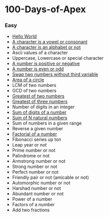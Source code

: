 # 100-Days-of-Apex


### Easy

- [Hello World](/HelloWorld.cls) 
- [A character is a vowel or consonant](/isVowel.cls)
- [A character is an alphabet or not](/checkAlphabet.cls-+9)
- Ascii values of a character
- Uppercase, Lowercase or special character
- [A number is positive or negative](/checkSign.cls)
- [A number is even or odd](/checkoddeven.cls)
- [Swap two numbers without third variable](/swapTwoNumber.cls)
- [Area of a circle](/getAreaofCirce.cls)
- LCM of two numbers
- GCD of two numbers
- [Greatest of two numbers](/greaterofTwo.cls)
- [Greatest of three numbers](/greatestofThree.cls)
- Number of digits in an integer
- [Sum of digits of a number](/sumOfDigit.cls)
- [Sum of N natural numbers](sumOfNumber.cls)
- Sum of numbers in a given range
- Reverse a given number
- [Factorial of a number](/factorial.cls)
- Fibonacci series up ton
- Leap year or not
- Prime number or not
- Palindrome or not
- Armstrong number or not
- Strong number or not
- Perfect number or not
- Friendly pair or not (amicable or not)
- Automorphic number or not
- Harshad number or not
- Abundant number or not
- Power of a number
- Factors of a number
- Add two fractions